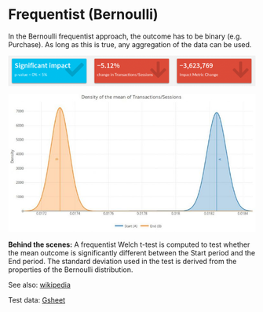 # Frequentist (Bernoulli)

In the Bernoulli frequentist approach, the outcome has to be binary (e.g. Purchase). As long as this is true, any aggregation of the data can be used.

![value_boxes](images/value_box.png)

![Bernoulli](images/bernouilli-768x427.jpg)

**Behind the scenes:** A frequentist Welch t-test is computed to test whether the mean outcome is significantly different between the Start period and the End period. The standard deviation used in the test is derived from the properties of the Bernoulli distribution.

See also: [wikipedia](https://en.wikipedia.org/wiki/Welch’s_t-test)

Test data: [Gsheet](https://docs.google.com/spreadsheets/d/1VJJ2j5ldrSfvLQatd9SAikIJX_2dhBgDCjkdX_oUgB4/edit#gid=0)
